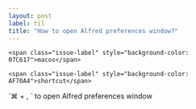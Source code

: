 ```yaml
---
layout: post
label: til
title: "How to open Alfred preferences window?"
---
```


<p>
  
  	<span class="issue-label" style="background-color: 07C617">macos</span>
  
  	<span class="issue-label" style="background-color: AF70A4">shortcut</span>
  
</p>
`⌘ + , ` to open Alfred preferences window 


